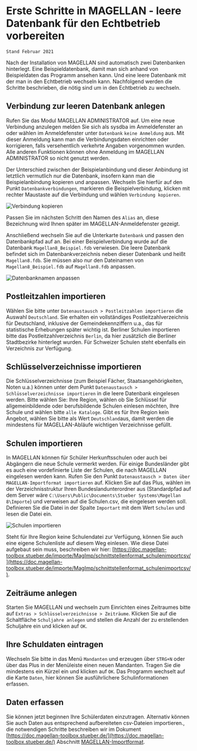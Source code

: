 # Erste Schritte in MAGELLAN - leere Datenbank für den Echtbetrieb vorbereiten

``Stand Februar 2021``

Nach der Installation von MAGELLAN sind automatisch zwei Datenbanken hinterlegt.
Eine Beispieldatenbank, damit man sich anhand von Beispieldaten das Programm ansehen kann.
Und eine leere Datenbank mit der man in den Echtbetrieb wechseln kann.
Nachfolgend werden die Schritte beschrieben, die nötig sind um in den Echtbetrieb zu wechseln.

## Verbindung zur leeren Datenbank anlegen

Rufen Sie das Modul MAGELLAN ADMINISTRATOR auf. Um eine neue Verbindung anzulegen melden Sie sich als sysdba im Anmeldefenster an oder wählen im Anmeldefenster unter `Datenbank` `keine Anmeldung` aus. Mit dieser Anmeldung kann man die Verbindungsdaten einrichten oder korrigieren, falls versehentlich verkehrte Angaben vorgenommen wurden. Alle anderen Funktionen können ohne Anmeldung im MAGELLAN ADMINISTRATOR so nicht genutzt werden.

Der Unterschied zwischen der Beispielanbindung und dieser Anbindung ist letztlich vermutlich nur die Datenbank, insofern kann man die Beispielanbindung kopieren und anpassen. Wechseln Sie hierfür auf den Punkt `Datenbankverbindungen`, markieren die Beispielverbindung, klicken mit rechter Maustaste auf die Verbindung und wählen `Verbindung kopieren`.

![Verbindung kopieren](/images/magellan/04.png)

Passen Sie im nächsten Schritt den Namen des `Alias` an, diese Bezeichnung wird Ihnen später im MAGELLAN-Anmeldefenster gezeigt.

Anschließend wechseln Sie auf die Unterkarte `Datenbank` und passen den Datenbankpfad auf an. Bei einer Beispielverbindung wurde auf die Datenbank `Magellan8_Beispiel.fdb` verwiesen. Die leere Datenbank befindet sich im Datenbankverzeichnis neben dieser Datenbank und heißt `Magellan8.fdb`. Sie müssen also nur den Dateinamen von `Magellan8_Beispiel.fdb` auf `Magellan8.fdb` anpassen.

![Datenbanknamen anpassen](/images/magellan/05.png)

## Postleitzahlen importieren

Wählen Sie bitte unter `Datenaustausch > Postleitzahlen importieren` die Auswahl `Deutschland`. Sie erhalten ein vollständiges Postleitzahlverzeichnis für Deutschland, inklusive der Gemeindekennziffern u.a., das für statistische Erhebungen später wichtig ist.
Berliner Schulen importieren bitte das Postleitzahlverzeichnis `Berlin`, da hier zusätzlich die Berliner Stadtbezirke hinterlegt wurden. Für Schweizer Schulen steht ebenfalls ein Verzeichnis zur Verfügung.

## Schlüsselverzeichnisse importieren

Die Schlüsselverzeichnisse (zum Beispiel Fächer, Staatsangehörigkeiten, Noten u.a.) können unter dem Punkt `Datenaustausch > Schlüsselverzeichnisse importieren` in die leere Datenbank eingelesen werden.
Bitte wählen Sie: Ihre Region, wählen ob Sie Schlüssel für allgemeinbildende oder berufsbildende Schulen einlesen möchten, Ihre Schule und wählen bitte `alle Kataloge`.
Gibt es für Ihre Region kein Angebot, wählen Sie bitte als Wert `Deutschland`aus, damit werden die mindestens für MAGELLAN-Abläufe wichtigen Verzeichnisse gefüllt.

## Schulen importieren

In MAGELLAN können für Schüler Herkunftsschulen oder auch bei Abgängern die neue Schule vermerkt werden. Für einige Bundesländer gibt es auch eine vordefinierte Liste der Schulen, die nach MAGELLAN eingelesen werden kann.
Rufen Sie den Punkt `Datenaustausch > Daten über MAGELLAN-Importformat importieren` auf. Klicken Sie auf das Plus, wählen im der Verzeichnisstruktur Ihren Bundeslandunterordner aus (Standardpfad auf dem Server wäre `C:\Users\Public\Documents\Stueber Systems\Magellan 8\Importe`) und verweisen auf die Schulen.csv, die eingelesen werden soll. 
Definieren Sie die Datei in der Spalte `Importart` mit dem Wert `Schulen` und lesen die Datei ein.

![Schulen importieren](/images/magellan/06.png)

Steht für Ihre Region keine Schulendatei zur Verfügung, können Sie auch eine eigene Schulenliste auf diesem Weg einlesen. Wie diese Datei aufgebaut sein muss, beschreiben wir hier: [https://doc.magellan-toolbox.stueber.de/importe/MagImp/schnittstellenformat_schulenimportcsv/](https://doc.magellan-toolbox.stueber.de/importe/MagImp/schnittstellenformat_schulenimportcsv/).

## Zeiträume anlegen

Starten Sie MAGELLAN und wechseln zum Einrichten eines Zeitraumes bitte auf `Extras > Schlüsselverzeichnisse > Zeiträume`. Klicken Sie auf die Schaltfläche `Schuljahre anlegen` und stellen die Anzahl der zu erstellenden Schuljahre ein und klicken auf `OK`.

## Ihre Schuldaten eintragen

Wechseln Sie bitte in das Menü `Mandanten` und erzeugen über `STRG+N` oder über das Plus in der Menüleiste einen neuen Mandanten. Tragen Sie die mindestens ein Kürzel ein und klicken auf `OK`. Das Programm wechselt auf die Karte `Daten`, hier können Sie ausführlichere Schulinformationen erfassen.

## Daten erfassen

Sie können jetzt beginnen Ihre Schülerdaten einzutragen. Alternativ können Sie auch Daten aus entsprechend aufbereiteten csv-Dateien importieren., die notwendigen Schritte beschreiben wir im Dokument [https://doc.magellan-toolbox.stueber.de/](https://doc.magellan-toolbox.stueber.de/) Abschnitt [MAGELLAN-Importformat](https://doc.magellan-toolbox.stueber.de/importe/).
